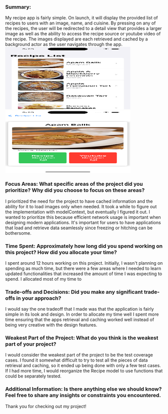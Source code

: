 ### Summary:
My recipe app is fairly simple. On launch, it will display the provided list of recipes to users with an image, name, and cuisine.
By pressing on any of the recipes, the user will be redirected to a detail view that provides a larger image as well as the ability to access the recipe source or youtube video of the recipe.
The images displayed are each retrieved and cached by a background actor as the user navigates through the app.
<img src="/Assets/mainmenu.png" height="200" width="400">
<img src="/Assets/detail.png" height="200" width="400">

### Focus Areas: What specific areas of the project did you prioritize? Why did you choose to focus on these areas?
I prioritized the need for the project to have cached information and the ability for it to load images only when needed. It took a while to figure out the implementation with 
modelContext, but eventually I figured it out. I wanted to prioritize this because efficient network usage is important when designing modern applications. It's important for users to have applications that load and retrieve data seamlessly since freezing or hitching can be bothersome.

### Time Spent: Approximately how long did you spend working on this project? How did you allocate your time? 
I spent around 12 hours working on this project. Initially, I wasn't planning on spending as much time, but there were a few areas where I needed to learn updated functionalities that increased the amount of time I was expecting to spend. I allocated most of my time to 

### Trade-offs and Decisions: Did you make any significant trade-offs in your approach?
I would say the one tradeoff that I made was that the application is fairly simple in its look and design. In order to allocate my time well I spent more time ensuring that the apps retrieval and caching worked well instead of being very creative with the design features.

### Weakest Part of the Project: What do you think is the weakest part of your project?
I would consider the weakest part of the project to be the test coverage cases. I found it somewhat difficult to try to test all the pieces of data retrieval and caching, so it ended up being done with only a few test cases. If I had more time, I would reorganize the Recipe model to use functions that could be separately tested. 

### Additional Information: Is there anything else we should know? Feel free to share any insights or constraints you encountered.
Thank you for checking out my project!

